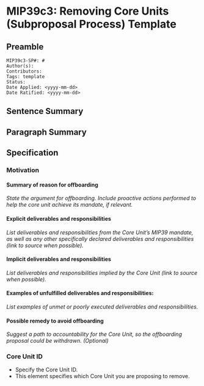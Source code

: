 # MIP39c3: Removing Core Units (Subproposal Process) Template

## Preamble

```
MIP39c3-SP#: #
Author(s):
Contributors:
Tags: template
Status:
Date Applied: <yyyy-mm-dd>
Date Ratified: <yyyy-mm-dd>
```

## Sentence Summary

## Paragraph Summary

## Specification

### Motivation

#### Summary of reason for offboarding
*State the argument for offboarding. Include proactive actions performed to help the core unit achieve its mandate, if relevant.*

#### Explicit deliverables and responsibilities
*List deliverables and responsibilities from the Core Unit’s MIP39 mandate, as well as any other specifically declared deliverables and responsibilities (link to source when possible).*

#### Implicit deliverables and responsibilities
*List deliverables and responsibilities implied by the Core Unit (link to source when possible).*

#### Examples of unfulfilled deliverables and responsibilities:
*List examples of unmet or poorly executed deliverables and responsibilities.*

#### Possible remedy to avoid offboarding
*Suggest a path to accountability for the Core Unit, so the offboarding proposal could be withdrawn. (Optional)*

### Core Unit ID

- Specify the Core Unit ID.
- This element specifies which Core Unit you are proposing to remove.

